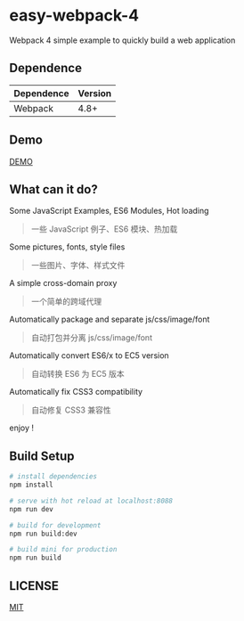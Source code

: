 # easy-webpack-4
Webpack 4 simple example to quickly build a web application


## Dependence
Dependence         |Version
-------------------|-------
Webpack            |4.8+


## Demo
[DEMO](https://crlang.github.io/VueWPress)


## What can it do?
Some JavaScript Examples, ES6 Modules, Hot loading
> 一些 JavaScript 例子、ES6 模块、热加载

Some pictures, fonts, style files
> 一些图片、字体、样式文件

A simple cross-domain proxy
> 一个简单的跨域代理

Automatically package and separate js/css/image/font
> 自动打包并分离 js/css/image/font

Automatically convert ES6/x to EC5 version
> 自动转换 ES6 为 EC5 版本

Automatically fix CSS3 compatibility
> 自动修复 CSS3 兼容性

enjoy !

## Build Setup

``` bash
# install dependencies
npm install

# serve with hot reload at localhost:8088
npm run dev

# build for development
npm run build:dev

# build mini for production
npm run build
```


## LICENSE
[MIT](LICENSE)